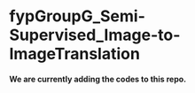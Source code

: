 # fypGroupG_Semi-Supervised_Image-to-ImageTranslation

#### We are currently adding the codes to this repo.
